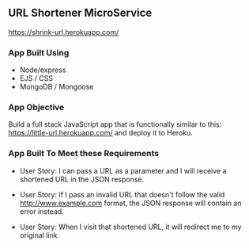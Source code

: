## URL Shortener MicroService
https://shrink-url.herokuapp.com/

### App Built Using

- Node/express
- EJS / CSS
- MongoDB / Mongoose


### App Objective
Build a full stack JavaScript app that is functionally similar to this: https://little-url.herokuapp.com/ and deploy it to Heroku.

### App Built To Meet these Requirements

- User Story: I can pass a URL as a parameter and I will receive a shortened URL in the JSON response.

- User Story: If I pass an invalid URL that doesn't follow the valid http://www.example.com format, the JSON response will contain an error instead.

- User Story: When I visit that shortened URL, it will redirect me to my original link
